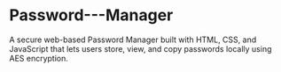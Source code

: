 # Password---Manager
A secure web-based Password Manager built with HTML, CSS, and JavaScript that lets users store, view, and copy passwords locally using AES encryption.
